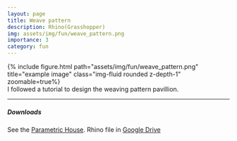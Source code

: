 ```yaml
---
layout: page
title: Weave pattern
description: Rhino(Grasshopper)
img: assets/img/fun/weave_pattern.png
importance: 3
category: fun
---
```


<div class="row">
    <div class="col-sm mt-3 mt-md-0">
        {% include figure.html path="assets/img/fun/weave_pattern.png" title="example image" class="img-fluid rounded z-depth-1" zoomable=true%}
    </div>
</div>
<div class="caption">
    I followed a tutorial to design the weaving pattern pavillion.
</div>

------
##### <i class='fas fa-download'>**Downloads**</i>
See the [Parametric House](https://parametrichouse.com/wavy-pattern/).
Rhino file in [Google Drive](https://drive.google.com/file/d/1i5IrIUac3fGejbT-pjpQRyDz8tUcs3HZ/view?usp=sharing)